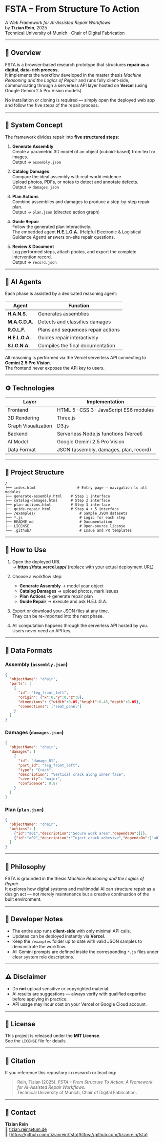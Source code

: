 # FSTA – From Structure To Action  
*A Web Framework for AI-Assisted Repair Workflows*  
by **Tizian Rein**, 2025  
Technical University of Munich · Chair of Digital Fabrication

---

## 🧩 Overview

FSTA is a browser-based research prototype that structures **repair as a digital, data-rich process**.  
It implements the workflow developed in the master thesis *Machine Reasoning and the Logics of Repair* and runs fully client-side, communicating through a serverless API layer hosted on **Vercel** (using Google Gemini 2.5 Pro Vision models).

No installation or cloning is required — simply open the deployed web app and follow the five steps of the repair process.

---

## 🧱 System Concept

The framework divides repair into **five structured steps**:

1. **Generate Assembly**  
   Create a parametric 3D model of an object (cuboid-based) from text or images.  
   Output → `assembly.json`

2. **Catalog Damages**  
   Compare the ideal assembly with real-world evidence.  
   Upload photos, PDFs, or notes to detect and annotate defects.  
   Output → `damages.json`

3. **Plan Actions**  
   Combine assemblies and damages to produce a step-by-step repair plan.  
   Output → `plan.json` (directed action graph)

4. **Guide Repair**  
   Follow the generated plan interactively.  
   The embedded agent **H.E.L.G.A.** (Helpful Electronic & Logistical Guidance Agent) answers on-site repair questions.

5. **Review & Document**  
   Log performed steps, attach photos, and export the complete intervention record.  
   Output → `record.json`

---

## 🧠 AI Agents

Each phase is assisted by a dedicated reasoning agent:

| Agent | Function |
|-------|-----------|
| **H.A.N.S.** | Generates assemblies |
| **M.A.G.D.A.** | Detects and classifies damages |
| **R.O.L.F.** | Plans and sequences repair actions |
| **H.E.L.G.A.** | Guides repair interactively |
| **S.I.G.N.A.** | Compiles the final documentation |

All reasoning is performed via the Vercel serverless API connecting to **Gemini 2.5 Pro Vision**.  
The frontend never exposes the API key to users.

---

## ⚙️ Technologies

| Layer | Implementation |
|-------|----------------|
| Frontend | HTML 5 · CSS 3 · JavaScript ES6 modules |
| 3D Rendering | Three.js |
| Graph Visualization | D3.js |
| Backend | Serverless Node.js functions (Vercel) |
| AI Model | Google Gemini 2.5 Pro Vision |
| Data Format | JSON (assembly, damages, plan, record) |

---

## 📁 Project Structure

```
/
├── index.html                   # Entry page – navigation to all modules
├── generate-assembly.html    # Step 1 interface
├── catalog-damages.html      # Step 2 interface
├── plan-actions.html         # Step 3 interface
├── guide-repair.html         # Step 4 + 5 interface
├── /examples/                    # Sample JSON datasets
├── *.js                          # Logic for each step
├── README.md                     # Documentation
├── LICENSE                       # Open-source license
└── .github/                      # Issue and PR templates
```

---

## 🚀 How to Use

1. Open the deployed URL  
   → **https://fsta.vercel.app/** (replace with your actual deployment URL)

2. Choose a workflow step:
   - **Generate Assembly** → model your object  
   - **Catalog Damages** → upload photos, mark issues  
   - **Plan Actions** → generate repair plan  
   - **Guide Repair** → execute and ask H.E.L.G.A.

3. Export or download your JSON files at any time.  
   They can be re-imported into the next phase.

4. All computation happens through the serverless API hosted by you.  
   Users never need an API key.

---

## 📄 Data Formats

### Assembly (`assembly.json`)
```json
{
  "objectName": "chair",
  "parts": [
    {
      "id": "leg_front_left",
      "origin": {"x":0,"y":0,"z":0},
      "dimensions": {"width":0.05,"height":0.45,"depth":0.05},
      "connections": ["seat_panel"]
    }
  ]
}
```

### Damages (`damages.json`)
```json
{
  "objectName": "chair",
  "damages": [
    {
      "id": "damage_01",
      "part_id": "leg_front_left",
      "type": "Crack",
      "description": "Vertical crack along inner face",
      "severity": "major",
      "confidence": 0.87
    }
  ]
}
```

### Plan (`plan.json`)
```json
{
  "objectName": "chair",
  "actions": [
    {"id":"a01","description":"Secure work area","dependsOn":[]},
    {"id":"a02","description":"Inject crack adhesive","dependsOn":["a01"]}
  ]
}
```

---

## 🧭 Philosophy

FSTA is grounded in the thesis *Machine Reasoning and the Logics of Repair*.  
It explores how digital systems and multimodal AI can structure repair as a design act — not merely maintenance but a creative continuation of the built environment.

---

## 🧰 Developer Notes

- The entire app runs **client-side** with only minimal API calls.  
- Updates can be deployed instantly via **Vercel**.  
- Keep the `/examples` folder up to date with valid JSON samples to demonstrate the workflow.  
- All Gemini prompts are defined inside the corresponding `*.js` files under clear system role descriptions.

---

## ⚠️ Disclaimer

- Do **not** upload sensitive or copyrighted material.  
- AI results are suggestions — always verify with qualified expertise before applying in practice.  
- API usage may incur cost on your Vercel or Google Cloud account.

---

## 📜 License

This project is released under the **MIT License**.  
See the `LICENSE` file for details.

---

## 🧩 Citation

If you reference this repository in research or teaching:

> Rein, Tizian (2025). *FSTA – From Structure To Action: A Framework for AI-Assisted Repair Workflows.*  
> Technical University of Munich, Chair of Digital Fabrication.

---

## 💬 Contact

**Tizian Rein**  
📧 tizian.rein@tum.de  
🔗 [https://github.com/tizianrein/fsta](https://github.com/tizianrein/fsta)
